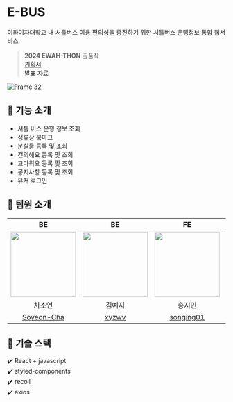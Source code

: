# E-BUS
이화여자대학교 내 셔틀버스 이용 편의성을 증진하기 위한 셔틀버스 운행정보 통합 웹서비스
> **2024 EWAH-THON** 출품작<br>
> [기획서](https://github.com/Ewhathon/2024ewhathon/blob/%EA%B9%80%EB%91%98%EC%9D%B4%EC%86%A1%EC%B0%A8/papers/%EA%B9%80%EB%91%98%EC%9D%B4%EC%86%A1%EC%B0%A8_Ewhathon%EA%B8%B0%ED%9A%8D%EC%84%9C.pdf)<br>
> [발표 자료](https://github.com/Ewhathon/2024ewhathon/blob/%EA%B9%80%EB%91%98%EC%9D%B4%EC%86%A1%EC%B0%A8/papers/%EA%B9%80%EB%91%98%EC%9D%B4%EC%86%A1%EC%B0%A8_%EC%9D%B4%ED%99%94%ED%86%A4_%EB%B0%9C%ED%91%9C%EC%9E%90%EB%A3%8C.pdf)

![Frame 32](https://github.com/E-BUS/SERVER/assets/121334671/f1ecbdd8-b996-4707-be75-acc9a34c7728) 


## 💚 기능 소개
- 셔틀 버스 운행 정보 조회
- 정류장 북마크
- 분실물 등록 및 조회
- 건의해요 등록 및 조회
- 고마워요 등록 및 조회
- 공지사항 등록 및 조회
- 유저 로그인

## 💚 팀원 소개 
| BE | BE | FE | FE | DESIGN |
|:---:|:---:|:---:|:---:|:---:|
|<img width="150" src="https://avatars.githubusercontent.com/u/89539031?v=4" />|<img width="150" src="https://avatars.githubusercontent.com/u/121334671?v=4" />|<img width="150" src="https://avatars.githubusercontent.com/u/79829662?v=4" />|<img width="150" src="https://avatars.githubusercontent.com/u/102040717?v=4" />|<img width="150" src="https://scontent-ssn1-1.cdninstagram.com/v/t51.2885-19/118651266_1254391924905149_8436982021047136710_n.jpg?stp=dst-jpg_s150x150&_nc_ht=scontent-ssn1-1.cdninstagram.com&_nc_cat=105&_nc_ohc=R2mLl7S8m68AX83RO7S&edm=AOQ1c0wBAAAA&ccb=7-5&oh=00_AfAVTJm12Y0oo1sMl-M6b8npAjoEBN9_stLJekVFmYytaQ&oe=65FE1411&_nc_sid=8b3546">|
| 차소연 | 김예지 | 송지민 | 이서진 | 김수연 |
| [Soyeon-Cha](https://github.com/Soyeon-Cha) | [xyzwv](https://github.com/xyzwv) | [songing01](https://github.com/songing01) | [529539](https://github.com/529539) | [s_yeon.723](https://www.instagram.com/s_yeon.723)

## 💚 기술 스택
✔️ React + javascript <br/>
✔️ styled-components <br/>
✔️ recoil <br/>
✔️ axios <br/>
